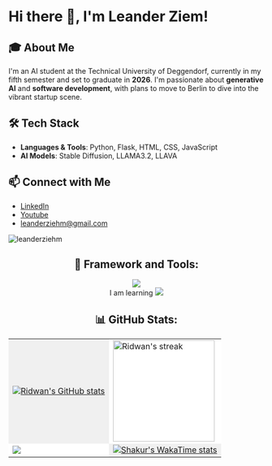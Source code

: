 # Hi there 👋, I'm Leander Ziem!

## 🎓 About Me
I'm an AI student at the Technical University of Deggendorf, currently in my fifth semester and set to graduate in **2026**. I'm passionate about **generative AI** and **software development**, with plans to move to Berlin to dive into the vibrant startup scene.

## 🛠️ Tech Stack
- **Languages & Tools**: Python, Flask, HTML, CSS, JavaScript
- **AI Models**: Stable Diffusion, LLAMA3.2, LLAVA


## 📫 Connect with Me
- [LinkedIn](https://www.linkedin.com/in/leanderziehm333/)
- [Youtube](https://www.youtube.com/@LeandersLife)
- leanderziehm@gmail.com




<p align="left">
  <img src="https://komarev.com/ghpvc/?username=leanderziehm&label=Profile%20views&color=0e75b6&style=flat" alt="leanderziehm" />
</p>

<h2 align="center">🔮 Framework and Tools:</h2>
<p align="center">
  <img src="https://skillicons.dev/icons?i=html,css,javascript,python,c#" />
  <br>
  I am learning
   <img src="https://skillicons.dev/icons?i=react,tailwind,nodejs,postgres" />
</p>

<h2 align="center">📊 GitHub Stats:</h2>
<p align="center">
<table>
  <tr>
    <td style="background-color: #f0f0f0;">
      <a href="https://github.com/anuraghazra/github-readme-stats">
        <img align="center" src="https://github-readme-stats.vercel.app/api?username=leanderziehm&show_icons=true&include_all_commits=true&theme=tokyonight&hide_border=true" alt="Ridwan's GitHub stats" />
      </a>
    </td>
    <td style="background-color: #ffffff;">
      <img align="center" height="200" src="https://github-readme-streak-stats.herokuapp.com/?user=leanderziehm&theme=tokyonight&hide_border=true" alt="Ridwan's streak" />
    </td>
  </tr>
  <tr>
    <td style="background-color: #ffffff;">
      <a href="https://github.com/anuraghazra/github-readme-stats">
        <img align="center" src="https://github-readme-stats.vercel.app/api/top-langs/?username=leanderziehm&theme=tokyonight" />
      </a>
    </td>  
    <td style="background-color: #f0f0f0;">
      <a href="https://github.com/anuraghazra/github-readme-stats">
        <img align="center" src="https://github-readme-stats.vercel.app/api/wakatime?username=leanderziehm&theme=tokyonight&layout=compact" alt="Shakur's WakaTime stats" />
      </a>
    </td>
  </tr>
</table>
</p>
<!-- <img src="https://user-images.githubusercontent.com/73097560/115834477-dbab4500-a447-11eb-908a-139a6edaec5c.gif">
<h2 align="center">🔮 Statistics and Metrics:</h2>
<div align="center">
  <img align="center" src="http://github-profile-summary-cards.vercel.app/api/cards/stats?username=leanderziehm&theme=2077" height="180em" />
  <img align="center" src="http://github-profile-summary-cards.vercel.app/api/cards/repos-per-language?username=leanderziehm&theme=2077" height="180em" />
</div>
<br>
<img src="https://user-images.githubusercontent.com/73097560/115834477-dbab4500-a447-11eb-908a-139a6edaec5c.gif">
<h2 align="center">⚡Activity Graph:</h2>
<img align="center" src="https://github-readme-activity-graph.vercel.app/graph?username=leanderziehm&theme=react-dark"/>
 -->
